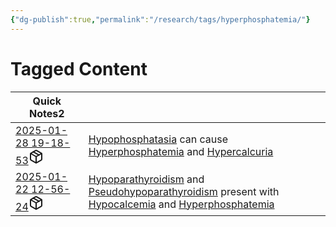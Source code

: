 ```yaml
---
{"dg-publish":true,"permalink":"/research/tags/hyperphosphatemia/"}
---
```


# Tagged Content
<div><table class="dataview table-view-table"><thead class="table-view-thead"><tr class="table-view-tr-header"><th class="table-view-th"><span>Quick Notes</span><span class="dataview small-text">2</span></th><th class="table-view-th"><span></span></th></tr></thead><tbody class="table-view-tbody"><tr><td><span><a data-tooltip-position="top" aria-label="Research/Quick Notes/2025-01-28 19-18-53.md" data-href="Research/Quick Notes/2025-01-28 19-18-53.md" href="Research/Quick Notes/2025-01-28 19-18-53.md" class="internal-link" target="_blank" rel="noopener nofollow" fileclass-name="Research Links">2025-01-28 19-18-53</a><a class="metadata-menu fileclass-icon"><svg xmlns="http://www.w3.org/2000/svg" width="24" height="24" viewBox="0 0 24 24" fill="none" stroke="currentColor" stroke-width="2" stroke-linecap="round" stroke-linejoin="round" class="svg-icon lucide-package"><path d="m7.5 4.27 9 5.15"></path><path d="M21 8a2 2 0 0 0-1-1.73l-7-4a2 2 0 0 0-2 0l-7 4A2 2 0 0 0 3 8v8a2 2 0 0 0 1 1.73l7 4a2 2 0 0 0 2 0l7-4A2 2 0 0 0 21 16Z"></path><path d="m3.3 7 8.7 5 8.7-5"></path><path d="M12 22V12"></path></svg></a></span></td><td><span><a data-href="Hypophosphatasia" href="Hypophosphatasia" class="internal-link" target="_blank" rel="noopener nofollow">Hypophosphatasia</a> can cause <a data-href="Hyperphosphatemia" href="Hyperphosphatemia" class="internal-link" target="_blank" rel="noopener nofollow">Hyperphosphatemia</a> and <a data-href="Hypercalcuria" href="Hypercalcuria" class="internal-link" target="_blank" rel="noopener nofollow">Hypercalcuria</a></span></td></tr><tr><td><span><a data-tooltip-position="top" aria-label="Research/Quick Notes/2025-01-22 12-56-24.md" data-href="Research/Quick Notes/2025-01-22 12-56-24.md" href="Research/Quick Notes/2025-01-22 12-56-24.md" class="internal-link" target="_blank" rel="noopener nofollow" fileclass-name="Research Links">2025-01-22 12-56-24</a><a class="metadata-menu fileclass-icon"><svg xmlns="http://www.w3.org/2000/svg" width="24" height="24" viewBox="0 0 24 24" fill="none" stroke="currentColor" stroke-width="2" stroke-linecap="round" stroke-linejoin="round" class="svg-icon lucide-package"><path d="m7.5 4.27 9 5.15"></path><path d="M21 8a2 2 0 0 0-1-1.73l-7-4a2 2 0 0 0-2 0l-7 4A2 2 0 0 0 3 8v8a2 2 0 0 0 1 1.73l7 4a2 2 0 0 0 2 0l7-4A2 2 0 0 0 21 16Z"></path><path d="m3.3 7 8.7 5 8.7-5"></path><path d="M12 22V12"></path></svg></a></span></td><td><span><a data-href="Hypoparathyroidism" href="Hypoparathyroidism" class="internal-link" target="_blank" rel="noopener nofollow">Hypoparathyroidism</a> and <a data-href="Pseudohypoparathyroidism" href="Pseudohypoparathyroidism" class="internal-link" target="_blank" rel="noopener nofollow">Pseudohypoparathyroidism</a> present with <a data-href="Hypocalcemia" href="Hypocalcemia" class="internal-link" target="_blank" rel="noopener nofollow">Hypocalcemia</a> and <a data-href="Hyperphosphatemia" href="Hyperphosphatemia" class="internal-link" target="_blank" rel="noopener nofollow">Hyperphosphatemia</a></span></td></tr></tbody></table></div>

